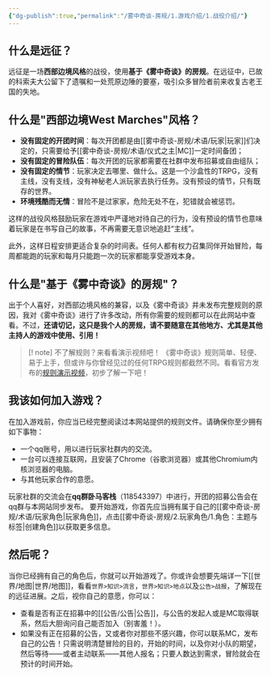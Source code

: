 ```yaml
---
{"dg-publish":true,"permalink":"/雾中奇谈-房规/1.游戏介绍/1.战役介绍/"}
---
```


## 什么是远征？
远征是一场**西部边境风格**的战役，使用**基于《雾中奇谈》的房规**。在远征中，已故的科索夫大公留下了遗嘱和一处荒原边陲的要塞，吸引众多冒险者前来收复古老王国的失地。

## 什么是"西部边境West Marches"风格？
- **没有固定的开团时间**：每次开团都是由[[雾中奇谈-房规/术语/玩家\|玩家]]们决定的，只需要给予[[雾中奇谈-房规/术语/仪式之主\|MC]]一定时间备团；
- **没有固定的冒险队伍**：每次开团的玩家都需要在社群中发布招募或自由组队；
- **没有固定的情节**：玩家决定去哪里、做什么。这是一个沙盒性的TRPG，没有主线，没有支线，没有神秘老人派玩家去执行任务。没有预设的情节，只有既存的世界。
- **环境残酷而无情**：冒险不是过家家，危险无处不在，犯错就会被惩罚。

这样的战役风格鼓励玩家在游戏中严谨地对待自己的行为，没有预设的情节也意味着玩家是在书写自己的故事，不再需要无意识地追赶“主线”。

此外，这样日程安排更适合复杂的时间表。任何人都有权力召集同伴开始冒险，每周都能跑的玩家和每月只能跑一次的玩家都能享受游戏本身。

## 什么是"基于《雾中奇谈》的房规"？
出于个人喜好，对西部边境风格的兼容，以及《雾中奇谈》并未发布完整规则的原因，我对《雾中奇谈》进行了许多改动，所有你需要的规则都可以在此网站中查看。不过，**还请切记，这只是我个人的房规，请不要随意在其他地方、尤其是其他主持人的游戏中使用、引用！**
>[! note] 不了解规则？来看看演示视频吧！
>《雾中奇谈》规则简单、轻便、易于上手，但或许与你曾经见过的任何TRPG规则都截然不同。看看官方发布的[规则演示视频](https://www.bilibili.com/video/BV1WfHVe4Ebp)，初步了解一下吧！
>

## 我该如何加入游戏？
在加入游戏前，你应当已经完整阅读过本网站提供的规则文件。请确保你至少拥有如下事物：

- 一个qq账号，用以进行玩家社群内的交流。
- 一台可以连接互联网，且安装了Chrome（谷歌浏览器）或其他Chromium内核浏览器的电脑。
- 与其他玩家合作的意愿。

玩家社群的交流会在**qq群卧马客栈**（118543397）中进行，开团的招募公告会在qq群与本网站同步发布。
要开始游戏，你首先应当拥有属于自己的[[雾中奇谈-房规/术语/玩家角色\|玩家角色]]，点击[[雾中奇谈-房规/2.玩家角色/1.角色：主题与标签\|创建角色]]以获取更多信息。

## 然后呢？
当你已经拥有自己的角色后，你就可以开始游戏了。你或许会想要先端详一下[[世界/地图\|世界/地图]]，看看`世界>知识>流言`，`世界>知识>地点`以及`公告>战报`，了解现在的远征进展。之后，视你自己的意愿，你可以：
- 查看是否有正在招募中的[[公告/公告\|公告]]，与公告的发起人或是MC取得联系，然后大胆询问自己能否加入（别害羞！）。
- 如果没有正在招募的公告，又或者你对那些不感兴趣，你可以联系MC，发布自己的公告！只需说明清楚冒险的目的，开始的时间，以及你对小队的期望，然后等待——或者主动联系——其他人报名；只要人数达到需求，冒险就会在预计的时间开始。



